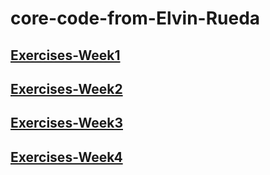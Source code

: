 
# core-code-from-Elvin-Rueda




## [Exercises-Week1](https://github.com/jepon26/core-code-from-Elvin-Rueda/blob/main/Week1.md)

## [Exercises-Week2](https://github.com/jepon26/core-code-from-Elvin-Rueda/blob/main/Week2.md)

## [Exercises-Week3](https://github.com/jepon26/core-code-from-Elvin-Rueda/blob/main/Week3.md)

## [Exercises-Week4](https://github.com/jepon26/core-code-from-Elvin-Rueda/blob/main/Week4.md)



